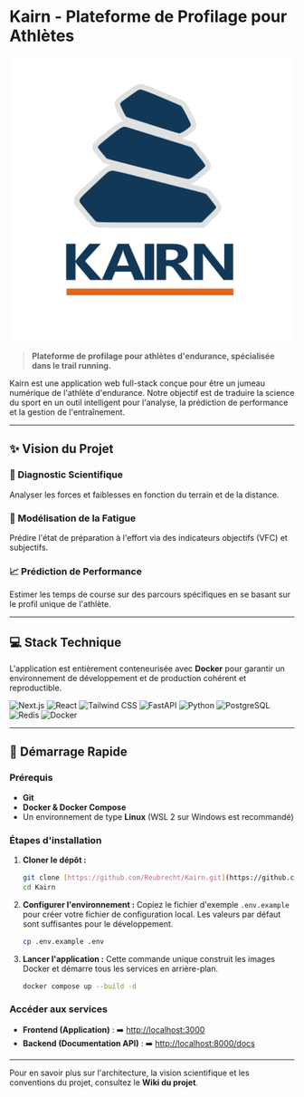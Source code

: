 # Kairn - Plateforme de Profilage pour Athlètes

![Logo Kairn](https://github.com/Reubrecht/Kairn/blob/main/kairn_logo.png)

> **Plateforme de profilage pour athlètes d'endurance, spécialisée dans le trail running.**

Kairn est une application web full-stack conçue pour être un jumeau numérique de l'athlète d'endurance. Notre objectif est de traduire la science du sport en un outil intelligent pour l'analyse, la prédiction de performance et la gestion de l'entraînement.

---

## ✨ Vision du Projet

### 🔬 Diagnostic Scientifique
Analyser les forces et faiblesses en fonction du terrain et de la distance.

### 🤖 Modélisation de la Fatigue
Prédire l'état de préparation à l'effort via des indicateurs objectifs (VFC) et subjectifs.

### 📈 Prédiction de Performance
Estimer les temps de course sur des parcours spécifiques en se basant sur le profil unique de l'athlète.

---

## 💻 Stack Technique

L'application est entièrement conteneurisée avec **Docker** pour garantir un environnement de développement et de production cohérent et reproductible.

![Next.js](https://img.shields.io/badge/Next-black?style=for-the-badge&logo=next.js&logoColor=white)
![React](https://img.shields.io/badge/React-20232A?style=for-the-badge&logo=react&logoColor=61DAFB)
![Tailwind CSS](https://img.shields.io/badge/Tailwind_CSS-38B2AC?style=for-the-badge&logo=tailwind-css&logoColor=white)
![FastAPI](https://img.shields.io/badge/FastAPI-005571?style=for-the-badge&logo=fastapi)
![Python](https://img.shields.io/badge/Python-3776AB?style=for-the-badge&logo=python&logoColor=white)
![PostgreSQL](https://img.shields.io/badge/PostgreSQL-316192?style=for-the-badge&logo=postgresql&logoColor=white)
![Redis](https://img.shields.io/badge/Redis-DC382D?style=for-the-badge&logo=redis&logoColor=white)
![Docker](https://img.shields.io/badge/Docker-2496ED?style=for-the-badge&logo=docker&logoColor=white)

---

## 🚀 Démarrage Rapide

### Prérequis
* **Git**
* **Docker & Docker Compose**
* Un environnement de type **Linux** (WSL 2 sur Windows est recommandé)

### Étapes d'installation

1.  **Cloner le dépôt :**
    ```bash
    git clone [https://github.com/Reubrecht/Kairn.git](https://github.com/Reubrecht/Kairn.git)
    cd Kairn
    ```

2.  **Configurer l'environnement :**
    Copiez le fichier d'exemple `.env.example` pour créer votre fichier de configuration local. Les valeurs par défaut sont suffisantes pour le développement.
    ```bash
    cp .env.example .env
    ```

3.  **Lancer l'application :**
    Cette commande unique construit les images Docker et démarre tous les services en arrière-plan.
    ```bash
    docker compose up --build -d
    ```

### Accéder aux services

* **Frontend (Application)** : ➡️ [http://localhost:3000](http://localhost:3000)
* **Backend (Documentation API)** : ➡️ [http://localhost:8000/docs](http://localhost:8000/docs)

---

Pour en savoir plus sur l'architecture, la vision scientifique et les conventions du projet, consultez le **Wiki du projet**.
